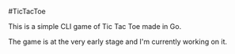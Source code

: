 #TicTacToe

This is a simple CLI game of Tic Tac Toe made in Go.

The game is at the very early stage and I'm currently working on it.
